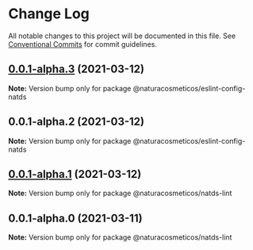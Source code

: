 # Change Log

All notable changes to this project will be documented in this file.
See [Conventional Commits](https://conventionalcommits.org) for commit guidelines.

## [0.0.1-alpha.3](https://github.com/natura-cosmeticos/natds-commons/compare/@naturacosmeticos/eslint-config-natds@0.0.1-alpha.2...@naturacosmeticos/eslint-config-natds@0.0.1-alpha.3) (2021-03-12)

**Note:** Version bump only for package @naturacosmeticos/eslint-config-natds





## 0.0.1-alpha.2 (2021-03-12)

**Note:** Version bump only for package @naturacosmeticos/eslint-config-natds





## [0.0.1-alpha.1](https://github.com/natura-cosmeticos/natds-commons/compare/@naturacosmeticos/natds-lint@0.0.1-alpha.0...@naturacosmeticos/natds-lint@0.0.1-alpha.1) (2021-03-12)

**Note:** Version bump only for package @naturacosmeticos/natds-lint





## 0.0.1-alpha.0 (2021-03-11)

**Note:** Version bump only for package @naturacosmeticos/natds-lint
